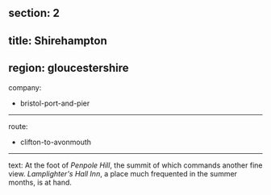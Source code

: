 section: 2
----
title: Shirehampton
----
region: gloucestershire
----
company:
- bristol-port-and-pier
----
route:
- clifton-to-avonmouth
----
text: At the foot of *Penpole Hill*, the summit of which commands another fine view. *Lamplighter's Hall Inn*, a place much frequented in the summer months, is at hand.
